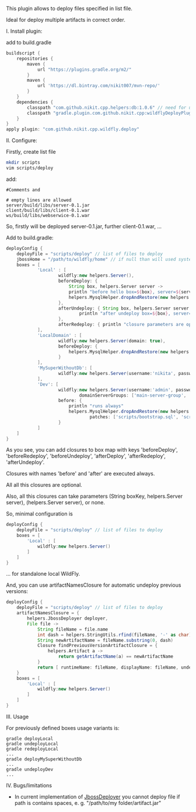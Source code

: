 This plugin allows to deploy files specified in list file.

Ideal for deploy multiple artifacts in correct order.

I. Install plugin:

add to build.gradle
```groovy
buildscript {
    repositories {
        maven {
            url "https://plugins.gradle.org/m2/"
        }
        maven {
            url 'https://dl.bintray.com/nikit007/mvn-repo/'
        }
    }
    dependencies {
        classpath "com.github.nikit.cpp.helpers:db:1.0.6" // need for use helpers.MysqlHelper
        classpath "gradle.plugin.com.github.nikit.cpp:wildflyDeployPlugin:1.0.6"
    }
}
apply plugin: "com.github.nikit.cpp.wildfly.deploy"
```

II. Configure:

Firstly, create list file
```bash
mkdir scripts
vim scripts/deploy
```
add:
```
#Comments and

# empty lines are allowed
server/build/libs/server-0.1.jar
client/build/libs/client-0.1.war
ws/build/libs/webserwice-0.1.war
```
So, firstly will be deployed server-0.1.jar, further client-0.1.war, ...


Add to build.gradle:
```groovy
deployConfig {
    deployFile = "scripts/deploy" // list of files to deploy
    jbossHome = "/path/to/wildfly/home" // if null than will used system environment JBOSS_HOME or WILDFLY_HOME
    boxes = [
            'Local' : [
                    wildfly:new helpers.Server(),
                    beforeDeploy: {
                        String box, helpers.Server server ->
                        println "before hello box=${box}, server=${server}"
                        helpers.MysqlHelper.dropAndRestore(new helpers.Mysql(user:'root', pass:'root', dbName:'test', patches:['scripts/bootstrap.sql']))
                    },
                    afterUndeploy: { String box, helpers.Server server ->
                            println "after undeploy box=${box}, server=${server}"
                    },
                    afterRedeploy: { println "closure parameters are optional" }
            ],
            'LocalDomain' : [
                    wildfly:new helpers.Server(domain: true),
                    beforeDeploy: {
                        helpers.MysqlHelper.dropAndRestore(new helpers.Mysql(user: 'root', pass: 'root', dbName: 'test', patches: ['scripts/bootstrap.sql']))
                    }
            ],
            'MySuperWithoutDb': [
                    wildfly:new helpers.Server(username:'nikita', password:'qwerty', hostname:'192.168.1.200')
            ],
            'Dev': [
                    wildfly:new helpers.Server(username:'admin', password:'123', hostname:'192.168.1.10', domain: true,
                            domainServerGroups: ['main-server-group', 'other-server-group']),
                    before: {
                        println "runs always"
                        helpers.MysqlHelper.dropAndRestore(new helpers.Mysql(mysqlHost: '192.168.1.11', user: 'admin', pass: 'password', dbName: 'test',
                                patches: ['scripts/bootstrap.sql', 'scripts/dev.sql']))
                    }
            ]
    ]
}
```
As you see, you can add closures to box map with keys 'beforeDeploy', 'beforeRedeploy', 'beforeUndeploy',  'afterDeploy', 'afterRedeploy', 'afterUndeploy'.

Closures with names 'before' and 'after' are executed always.

All all this closures are optional.

Also, all this closures can take parameters (String boxKey, helpers.Server server), (helpers.Server server), or none.

So, minimal configuration is
```groovy
deployConfig {
	deployFile = "scripts/deploy" // list of files to deploy
	boxes = [
		'Local' : [
			wildfly:new helpers.Server()
		]
	]
}
```
... for standalone local WildFly.


And, you can use artifactNamesClosure for automatic undeploy previous versions:
```groovy
deployConfig {
	deployFile = "scripts/deploy" // list of files to deploy
    artifactNamesClosure = {
        helpers.JbossDeployer deployer,
        File file ->
            String fileName = file.name
            int dash = helpers.StringUtils.rfind(fileName, '-' as char)
            String newArtifactName = fileName.substring(0, dash)
            Closure findPreviousVersionArtifactClosure = {
                helpers.Artifact a ->
                    return getArtifactName(a) == newArtifactName
            }
            return [ runtimeName: fileName, displayName: fileName, undeployName: deployer.findOne(findPreviousVersionArtifactClosure)?.displayName]
    }
    boxes = [
		'Local' : [
			wildfly:new helpers.Server()
		]
	]
}
```

III. Usage

For previously defined boxes usage variants is:
```
gradle deployLocal
gradle undeployLocal
gradle redeployLocal
...
gradle deployMySuperWithoutDb
...
gradle undeployDev
...
```
IV. Bugs/limitations
 * In current implementation of [JbossDeployer](https://github.com/nikit-cpp/helpers/blob/master/deployer/src/main/groovy/helpers/JbossDeployer.groovy) you cannot deploy file if path is contains spaces, e. g. "/path/to/my folder/artifact.jar"
